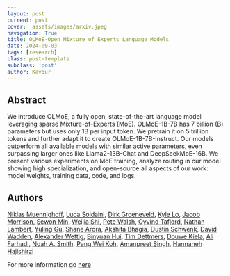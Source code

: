 ```yaml
---
layout: post
current: post
cover:  assets/images/arxiv.jpeg
navigation: True
title: OLMoE-Open Mixture of Experts Language Models
date: 2024-09-03
tags: [research]
class: post-template
subclass: 'post'
author: Kavour
---
```


<h2> Abstract </h2>

<p> We introduce OLMoE, a fully open, state-of-the-art language model leveraging sparse Mixture-of-Experts (MoE). OLMoE-1B-7B has 7 billion (B) parameters but uses only 1B per input token. We pretrain it on 5 trillion tokens and further adapt it to create OLMoE-1B-7B-Instruct. Our models outperform all available models with similar active parameters, even surpassing larger ones like Llama2-13B-Chat and DeepSeekMoE-16B. We present various experiments on MoE training, analyze routing in our model showing high specialization, and open-source all aspects of our work: model weights, training data, code, and logs.</p>

<h2> Authors </h2>

<p> <a href="https://arxiv.org/search/cs?searchtype=author&amp;query=Muennighoff,+N">Niklas Muennighoff</a>, <a href="https://arxiv.org/search/cs?searchtype=author&amp;query=Soldaini,+L">Luca Soldaini</a>, <a href="https://arxiv.org/search/cs?searchtype=author&amp;query=Groeneveld,+D">Dirk Groeneveld</a>, <a href="https://arxiv.org/search/cs?searchtype=author&amp;query=Lo,+K">Kyle Lo</a>, <a href="https://arxiv.org/search/cs?searchtype=author&amp;query=Morrison,+J">Jacob Morrison</a>, <a href="https://arxiv.org/search/cs?searchtype=author&amp;query=Min,+S">Sewon Min</a>,  <a href="https://arxiv.org/search/cs?searchtype=author&amp;query=Shi,+W">Weijia Shi</a>, <a href="https://arxiv.org/search/cs?searchtype=author&amp;query=Walsh,+P">Pete Walsh</a>, <a href="https://arxiv.org/search/cs?searchtype=author&amp;query=Tafjord,+O">Oyvind Tafjord</a>, <a href="https://arxiv.org/search/cs?searchtype=author&amp;query=Lambert,+N">Nathan Lambert</a>, <a href="https://arxiv.org/search/cs?searchtype=author&amp;query=Gu,+Y">Yuling Gu</a>, <a href="https://arxiv.org/search/cs?searchtype=author&amp;query=Arora,+S">Shane Arora</a>, <a href="https://arxiv.org/search/cs?searchtype=author&amp;query=Bhagia,+A">Akshita Bhagia</a>, <a href="https://arxiv.org/search/cs?searchtype=author&amp;query=Schwenk,+D">Dustin Schwenk</a>, <a href="https://arxiv.org/search/cs?searchtype=author&amp;query=Wadden,+D">David Wadden</a>, <a href="https://arxiv.org/search/cs?searchtype=author&amp;query=Wettig,+A">Alexander Wettig</a>, <a href="https://arxiv.org/search/cs?searchtype=author&amp;query=Hui,+B">Binyuan Hui</a>, <a href="https://arxiv.org/search/cs?searchtype=author&amp;query=Dettmers,+T">Tim Dettmers</a>, <a href="https://arxiv.org/search/cs?searchtype=author&amp;query=Kiela,+D">Douwe Kiela</a>, <a href="https://arxiv.org/search/cs?searchtype=author&amp;query=Farhadi,+A">Ali Farhadi</a>, <a href="https://arxiv.org/search/cs?searchtype=author&amp;query=Smith,+N+A">Noah A. Smith</a>, <a href="https://arxiv.org/search/cs?searchtype=author&amp;query=Koh,+P+W">Pang Wei Koh</a>, <a href="https://arxiv.org/search/cs?searchtype=author&amp;query=Singh,+A">Amanpreet Singh</a>, <a href="https://arxiv.org/search/cs?searchtype=author&amp;query=Hajishirzi,+H">Hannaneh Hajishirzi</a></p>

<p>For more information go <a href='https://arxiv.org/abs/2409.02060'>here</a></p>